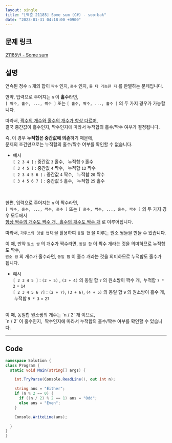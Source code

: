 ```yaml
---
layout: single
title: "[백준 21185] Some sum (C#) - soo:bak"
date: "2023-01-31 04:18:00 +0900"
---
```


## 문제 링크
  [21185번 - Some sum](https://www.acmicpc.net/problem/21185)

## 설명
  연속된 정수 `n` 개의 합이 `짝수` 인지, `홀수` 인지, `둘 다 가능한 지` 를 판별하는 문제입니다.

  만약, 입력으로 주어지는 `n` 이 <b>홀수</b>라면,<br>
  `[ 짝수, 홀수, ..., 짝수 ]` 또는 `[ 홀수, 짝수, ..., 홀수 ]` 의 두 가지 경우가 가능합니다. <br>

  따라서, <u>짝수의 개수와 홀수의 개수가 항상 다르며</u>, <br>
  결국 중간값이 홀수인지, 짝수인지에 따라서 누적합의 홀수/짝수 여부가 결정됩니다.<br>

  즉, 이 경우 <b>누적합은 중간값에 의존</b>하기 때문에, <br>
  문제의 조건만으로는 누적합의 홀수/짝수 여부를 확인할 수 없습니다.<br>

  - 예시<br>
  `[ 2 3 4 ]` : 중간값 `3` 홀수, &nbsp; 누적합 `9` 홀수 <br>
  `[ 3 4 5 ]` : 중간값 `4` 짝수, &nbsp; 누적합 `12` 짝수 <br>
  `[ 2 3 4 5 6 ]` : 중간값 `4` 짝수, &nbsp; 누적합 `20` 짝수 <br>
  `[ 3 4 5 6 7 ]` : 중간값 `5` 홀수, &nbsp; 누적합 `25` 홀수 <br>

  <br><br>
  한편, 입력으로 주어지는 `n` 이 짝수라면,<br>
  `[ 짝수, 홀수, ..., 짝수, 홀수 ]` 또는 `[ 홀수, 짝수, ..., 홀수, 짝수 ]` 의 두 가지 경우 모두에서 <br>
  <u>항상 짝수의 개수도 짝수 개, &nbsp;홀수의 개수도 짝수 개</u>&nbsp;로 이루어집니다. <br>

  따라서, `가우스의 덧셈 법칙` 을 활용하여 `동일 합` 을 이루는 원소 쌍들을 만들 수 있습니다.<br>

  이 때, 만약 `원소 쌍` 의 개수가 짝수라면, `동일 합` 이 짝수 개라는 것을 의미하므로 누적합도 짝수, <br>
  `원소 쌍` 의 개수가 홀수라면, `동일 합` 이 홀수 개라는 것을 의미하므로 누적합도 홀수가 됩니다.

  - 예시<br>
    `[ 2 3 4 5 ]` : `(2 + 5)` , `(3 + 4)` 의 동일 합 `7` 의 원소쌍이 짝수 개, &nbsp;누적합 `7 * 2` = `14`<br>
    `[ 2 3 4 5 6 7]` : `(2 + 7)`, `(3 + 6)`, `(4 + 5)` 의 동일 합 `9` 의 원소쌍이 홀수 개, &nbsp;누적합 `9 * 3` = `27`<br>

  <br>
  이 때, 동일합 원소쌍의 개수는 `n / 2` 개 이므로,<br>
  `n / 2` 이 홀수인지, &nbsp;짝수인지에 따라서 누적합의 홀수/짝수 여부를 확인할 수 있습니다.

- - -

## Code
  ```c#
namespace Solution {
  class Program {
    static void Main(string[] args) {

      int.TryParse(Console.ReadLine(), out int n);

      string ans = "Either";
      if (n % 2 == 0) {
        if ((n / 2) % 2 == 1) ans = "Odd";
        else ans = "Even";
      }

      Console.WriteLine(ans);

    }
  }
}
  ```
